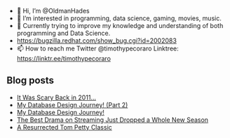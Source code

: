 - 👋 Hi, I’m @OldmanHades
- 👀 I’m interested in programming, data science, gaming, movies, music.
- 🌱 Currently trying to improve my knowledge and understanding of both programming and Data Science.
- https://bugzilla.redhat.com/show_bug.cgi?id=2002083
- 📫 How to reach me Twitter @timothypecoraro
Linktree: https://linktr.ee/timothypecoraro

## Blog posts
<!-- BLOG-POST-LIST:START -->
- [It Was Scary Back in 2011…](https://medium.com/@timothypecoraro/it-was-scary-back-in-2011-78f0d696fa7d?source=rss-5097f5c9b801------2)
- [My Database Design Journey! &lpar;Part 2&rpar;](https://medium.com/@timothypecoraro/my-database-design-journey-part-2-73f943247d46?source=rss-5097f5c9b801------2)
- [My Database Design Journey!](https://medium.com/@timothypecoraro/my-database-design-journey-ce610570d821?source=rss-5097f5c9b801------2)
- [The Best Drama on Streaming Just Dropped a Whole New Season](https://medium.com/@timothypecoraro/the-best-drama-on-streaming-just-dropped-a-whole-new-season-507af9ba2b6a?source=rss-5097f5c9b801------2)
- [A Resurrected Tom Petty Classic](https://medium.com/@timothypecoraro/a-resurrected-tom-petty-classic-e516eb3afd21?source=rss-5097f5c9b801------2)
<!-- BLOG-POST-LIST:END -->
